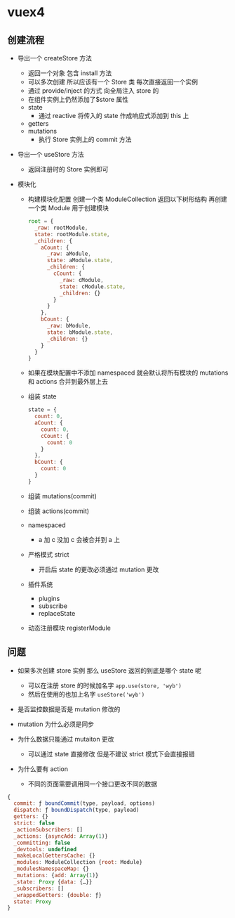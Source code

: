 # vuex4

## 创建流程

- 导出一个 createStore 方法
  - 返回一个对象 包含 install 方法
  - 可以多次创建 所以应该有一个 Store 类 每次直接返回一个实例
  - 通过 provide/inject 的方式 向全局注入 store 的
  - 在组件实例上仍然添加了\$store 属性
  - state
    - 通过 reactive 将传入的 state 作成响应式添加到 this 上
  - getters
  - mutations
    - 执行 Store 实例上的 commit 方法
- 导出一个 useStore 方法
  - 返回注册时的 Store 实例即可
- 模块化

  - 构建模块化配置 创建一个类 ModuleCollection 返回以下树形结构 再创建一个类 Module 用于创建模块
    ```javascript
    root = {
      _raw: rootModule,
      state: rootModule.state,
      _children: {
        aCount: {
          _raw: aModule,
          state: aModule.state,
          _children: {
            cCount: {
              _raw: cModule,
              state: cModule.state,
              _children: {}
            }
          }
        },
        bCount: {
          _raw: bModule,
          state: bModule.state,
          _children: {}
        }
      }
    }
    ```
  - 如果在模块配置中不添加 namespaced 就会默认将所有模块的 mutations 和 actions 合并到最外层上去
  - 组装 state

    ```javascript
    state = {
      count: 0,
      aCount: {
        count: 0,
        cCount: {
          count: 0
        }
      },
      bCount: {
        count: 0
      }
    }
    ```

  - 组装 mutations(commit)
  - 组装 actions(commit)
  - namespaced
    - a 加 c 没加 c 会被合并到 a 上
  - 严格模式 strict
    - 开启后 state 的更改必须通过 mutation 更改
  - 插件系统
    - plugins
    - subscribe
    - replaceState
  - 动态注册模块 registerModule

## 问题

- 如果多次创建 store 实例 那么 useStore 返回的到底是哪个 state 呢

  - 可以在注册 store 的时候加名字 `app.use(store, 'wyb')`
  - 然后在使用的也加上名字 `useStore('wyb')`

- 是否监控数据是否是 mutation 修改的
- mutation 为什么必须是同步
- 为什么数据只能通过 mutaiton 更改
  - 可以通过 state 直接修改 但是不建议 strict 模式下会直接报错
- 为什么要有 action
  - 不同的页面需要调用同一个接口更改不同的数据

```javascript
{
  commit: ƒ boundCommit(type, payload, options)
  dispatch: ƒ boundDispatch(type, payload)
  getters: {}
  strict: false
  _actionSubscribers: []
  _actions: {asyncAdd: Array(1)}
  _committing: false
  _devtools: undefined
  _makeLocalGettersCache: {}
  _modules: ModuleCollection {root: Module}
  _modulesNamespaceMap: {}
  _mutations: {add: Array(1)}
  _state: Proxy {data: {…}}
  _subscribers: []
  _wrappedGetters: {double: ƒ}
  state: Proxy
}
```
